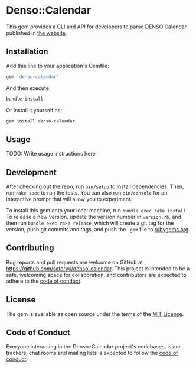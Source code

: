 # Denso::Calendar

This gem provides a CLI and API for developers to parse DENSO Calendar published in [the website](https://www.denso.com/jp/ja/about-us/calendar/).

## Installation

Add this line to your application's Gemfile:

```ruby
gem 'denso-calendar'
```

And then execute:

```sh
bundle install
```

Or install it yourself as:

```sh
gem install denso-calendar
```

## Usage

TODO: Write usage instructions here

## Development

After checking out the repo, run `bin/setup` to install dependencies. Then, run `rake spec` to run the tests. You can also run `bin/console` for an interactive prompt that will allow you to experiment.

To install this gem onto your local machine, run `bundle exec rake install`. To release a new version, update the version number in `version.rb`, and then run `bundle exec rake release`, which will create a git tag for the version, push git commits and tags, and push the `.gem` file to [rubygems.org](https://rubygems.org).

## Contributing

Bug reports and pull requests are welcome on GitHub at https://github.com/satoryu/denso-calendar. This project is intended to be a safe, welcoming space for collaboration, and contributors are expected to adhere to the [code of conduct](https://github.com/satoryu/denso-calendar/blob/master/CODE_OF_CONDUCT.md).


## License

The gem is available as open source under the terms of the [MIT License](https://opensource.org/licenses/MIT).

## Code of Conduct

Everyone interacting in the Denso::Calendar project's codebases, issue trackers, chat rooms and mailing lists is expected to follow the [code of conduct](https://github.com/satoryu/denso-calendar/blob/master/CODE_OF_CONDUCT.md).
